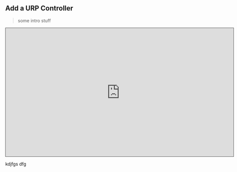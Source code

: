 

## Add a URP Controller

> some intro stuff

<iframe src="https://uwe.cloud.panopto.eu/Panopto/Pages/Embed.aspx?id=ea4b51a1-ec0a-44ee-b6cc-b203011340cb&autoplay=false&offerviewer=true&showtitle=true&showbrand=true&captions=false&interactivity=all" height="405" width="720" style="border: 1px solid #464646;" allowfullscreen allow="autoplay" aria-label="Panopto Embedded Video Player" aria-description="MP code refresher - 8 code challenge" ></iframe>



kdjfgs dfg
<!--stackedit_data:
eyJoaXN0b3J5IjpbNzM0MDA4NjI4LC0xODc2MDY3NTE4XX0=
-->